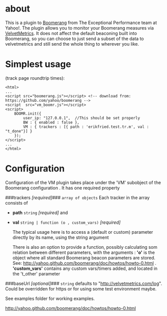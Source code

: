 # about #
This is a plugin to [Boomerang](http://yahoo.github.com/boomerang/doc/) from The Exceptional Performance team at Yahoo!.
The plugin allows you to monitor your Boomerang measures via [VelvetMetrics](http://www.velvetmetrics.com/).
It does not affect the default beaconing built into Boomerang,
so you can choose to just send a subset of the data to velvetmetrics and still send the whole thing to wherever you like.

# Simplest usage #
(track page roundtrip times):

    <html>
    ...
    <script src="boomerang.js"></script> <!-- download from:  https://github.com/yahoo/boomerang -->
    <script  src="vm_boomr.js"></script>
    <script>
        BOOMR.init({
            user_ip: "127.0.0.1",  //This should be set properly
            BW : { enabled : false },
            VM : { trackers : [{ path : 'erikfried.test.tr.m', val : "t_done"}] }
        });
    </script>
    ...
    </html>

# Configuration #
Configuration of the VM plugin takes place under the 'VM' subobject of the Boomerang configuration . It has one required property

###trackers _\[required\]_###
`array of objects`
Each tracker in the array consists of

+ **path** `string` _\[required\]_ and
+ **val** `string | function (o , custom_vars)`  _\[required\]_

    The typical usage here is to access a (default or custom) parameter directly by its name, using the string argument

    There is also an option to provide a function, possibly calculating som relation between different parameters, with the arguments :
     **'o'** is the object where all standard Boomerang beacon parameters are stored. See: http://yahoo.github.com/boomerang/doc/howtos/howto-0.html .
     **'custom_vars'** contains any custom vars/timers added, and located in the 't_other' parameter



###baseUrl _\[optional\]_###
`string`
defaults to "http://velvetmetrics.com/log". Could be overridden for https or for using some test environment maybe.

See examples folder for working examples.

http://yahoo.github.com/boomerang/doc/howtos/howto-0.html